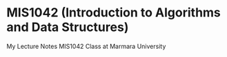 # MIS1042 (Introduction to Algorithms and Data Structures)

My Lecture Notes MIS1042 Class at Marmara University
